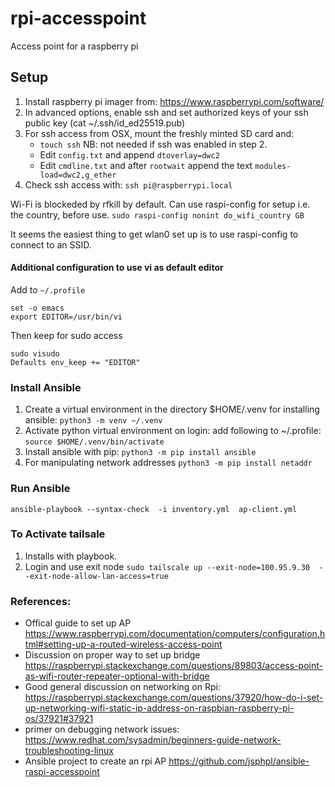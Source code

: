 # rpi-accesspoint
Access point for a raspberry pi

## Setup
1. Install raspberry pi imager from: https://www.raspberrypi.com/software/
2. In advanced options, enable ssh and set authorized keys of your ssh public key (cat ~/.ssh/id_ed25519.pub)
3. For ssh access from OSX, mount the freshly minted SD card and:
   * `touch ssh` NB: not needed if ssh was enabled in step 2.
   * Edit `config.txt` and append `dtoverlay=dwc2`
   * Edit `cmdline.txt` and after `rootwait` append the text `modules-load=dwc2,g_ether`
4. Check ssh access with: `ssh pi@raspberrypi.local`

Wi-Fi is blockeded by rfkill by default.
Can use raspi-config for setup i.e. the country, before use.
```sudo raspi-config nonint do_wifi_country GB```

It seems the easiest thing to get wlan0 set up is to use raspi-config to connect to an SSID.

#### Additional configuration to use vi as default editor
Add to ```~/.profile```
```
set -o emacs
export EDITOR=/usr/bin/vi
```

Then keep for sudo access
```
sudo visudo
Defaults env_keep += "EDITOR"
```

### Install Ansible
1. Create a virtual environment in the directory $HOME/.venv for installing ansible:
`python3 -m venv ~/.venv`
2. Activate python virtual environment on login: add following to ~/.profile:
`source $HOME/.venv/bin/activate`
3. Install ansible with pip:
`python3 -m pip install ansible`
4. For manipulating network addresses
`python3 -m pip install netaddr`

### Run Ansible
`ansible-playbook --syntax-check  -i inventory.yml  ap-client.yml `

### To Activate tailsale
1. Installs with playbook.
2. Login and use exit node
`sudo tailscale up --exit-node=100.95.9.30  --exit-node-allow-lan-access=true`


### References:
* Offical guide to set up AP
   https://www.raspberrypi.com/documentation/computers/configuration.html#setting-up-a-routed-wireless-access-point
* Discussion on proper way to set up bridge
   https://raspberrypi.stackexchange.com/questions/89803/access-point-as-wifi-router-repeater-optional-with-bridge
* Good general discussion on networking on Rpi:
  https://raspberrypi.stackexchange.com/questions/37920/how-do-i-set-up-networking-wifi-static-ip-address-on-raspbian-raspberry-pi-os/37921#37921
* primer on debugging network issues:
   https://www.redhat.com/sysadmin/beginners-guide-network-troubleshooting-linux
* Ansible project to create an rpi AP
  https://github.com/jsphpl/ansible-raspi-accesspoint


